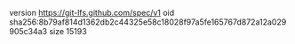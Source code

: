 version https://git-lfs.github.com/spec/v1
oid sha256:8b79af814d1362db2c44325e58c18028f97a5fe165767d872a12a029905c34a3
size 15193
